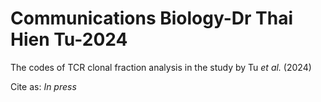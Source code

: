 # Communications Biology-Dr Thai Hien Tu-2024
The codes of TCR clonal fraction analysis in the study by Tu *et al.* (2024)

Cite as:
*In press*
        
        
